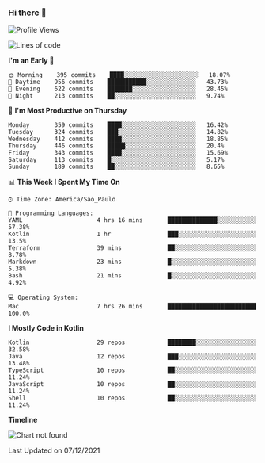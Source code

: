### Hi there 👋

<!--
**fernandonogueira/fernandonogueira** is a ✨ _special_ ✨ repository because its `README.md` (this file) appears on your GitHub profile.

Here are some ideas to get you started:

- 🔭 I’m currently working on ...
- 🌱 I’m currently learning ...
- 👯 I’m looking to collaborate on ...
- 🤔 I’m looking for help with ...
- 💬 Ask me about ...
- 📫 How to reach me: ...
- 😄 Pronouns: ...
- ⚡ Fun fact: ...
-->

<!--START_SECTION:waka-->
![Profile Views](http://img.shields.io/badge/Profile%20Views-0-blue)

![Lines of code](https://img.shields.io/badge/From%20Hello%20World%20I%27ve%20Written-329%20Thousand%20lines%20of%20code-blue)

**I'm an Early 🐤** 

```text
🌞 Morning    395 commits    ████░░░░░░░░░░░░░░░░░░░░░   18.07% 
🌆 Daytime    956 commits    ███████████░░░░░░░░░░░░░░   43.73% 
🌃 Evening    622 commits    ███████░░░░░░░░░░░░░░░░░░   28.45% 
🌙 Night      213 commits    ██░░░░░░░░░░░░░░░░░░░░░░░   9.74%

```
📅 **I'm Most Productive on Thursday** 

```text
Monday       359 commits    ████░░░░░░░░░░░░░░░░░░░░░   16.42% 
Tuesday      324 commits    ███░░░░░░░░░░░░░░░░░░░░░░   14.82% 
Wednesday    412 commits    ████░░░░░░░░░░░░░░░░░░░░░   18.85% 
Thursday     446 commits    █████░░░░░░░░░░░░░░░░░░░░   20.4% 
Friday       343 commits    ████░░░░░░░░░░░░░░░░░░░░░   15.69% 
Saturday     113 commits    █░░░░░░░░░░░░░░░░░░░░░░░░   5.17% 
Sunday       189 commits    ██░░░░░░░░░░░░░░░░░░░░░░░   8.65%

```


📊 **This Week I Spent My Time On** 

```text
⌚︎ Time Zone: America/Sao_Paulo

💬 Programming Languages: 
YAML                     4 hrs 16 mins       ██████████████░░░░░░░░░░░   57.38% 
Kotlin                   1 hr                ███░░░░░░░░░░░░░░░░░░░░░░   13.5% 
Terraform                39 mins             ██░░░░░░░░░░░░░░░░░░░░░░░   8.78% 
Markdown                 23 mins             █░░░░░░░░░░░░░░░░░░░░░░░░   5.38% 
Bash                     21 mins             █░░░░░░░░░░░░░░░░░░░░░░░░   4.92%

💻 Operating System: 
Mac                      7 hrs 26 mins       █████████████████████████   100.0%

```

**I Mostly Code in Kotlin** 

```text
Kotlin                   29 repos            ████████░░░░░░░░░░░░░░░░░   32.58% 
Java                     12 repos            ███░░░░░░░░░░░░░░░░░░░░░░   13.48% 
TypeScript               10 repos            ██░░░░░░░░░░░░░░░░░░░░░░░   11.24% 
JavaScript               10 repos            ██░░░░░░░░░░░░░░░░░░░░░░░   11.24% 
Shell                    10 repos            ██░░░░░░░░░░░░░░░░░░░░░░░   11.24%

```


**Timeline**

![Chart not found](https://raw.githubusercontent.com/fernandonogueira/fernandonogueira/master/charts/bar_graph.png) 


 Last Updated on 07/12/2021
<!--END_SECTION:waka-->
